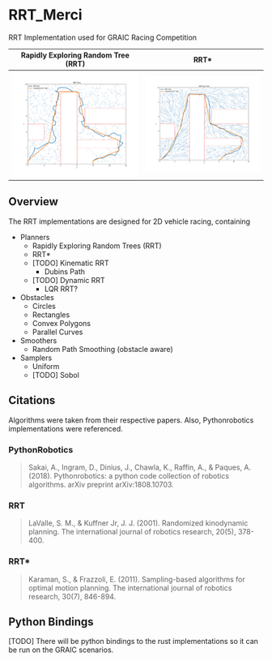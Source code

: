 # RRT_Merci
RRT Implementation used for GRAIC Racing Competition

| Rapidly Exploring Random Tree (RRT)    | RRT*                                            |
|----------------------------------------|-------------------------------------------------|
| ![RRT Diagram](./doc/img/RRT_Tree.svg) | ![RRT Star Diagram](./doc/img/RRTStar_Tree.svg) |

## Overview
The RRT implementations are designed for 2D vehicle racing, containing

* Planners
    * Rapidly Exploring Random Trees (RRT)
    * RRT*
    * [TODO] Kinematic RRT
        * Dubins Path
    * [TODO] Dynamic RRT
        * LQR RRT?
* Obstacles
    * Circles
    * Rectangles 
    * Convex Polygons 
    * Parallel Curves 
* Smoothers
    * Random Path Smoothing (obstacle aware)
* Samplers
    * Uniform
    * [TODO] Sobol

## Citations

Algorithms were taken from their respective papers. Also, Pythonrobotics implementations were referenced.

### PythonRobotics
> Sakai, A., Ingram, D., Dinius, J., Chawla, K., Raffin, A., & Paques, A. (2018). Pythonrobotics: a python code collection of robotics algorithms. arXiv preprint arXiv:1808.10703.

### RRT
> LaValle, S. M., & Kuffner Jr, J. J. (2001). Randomized kinodynamic planning. The international journal of robotics research, 20(5), 378-400.

### RRT*
> Karaman, S., & Frazzoli, E. (2011). Sampling-based algorithms for optimal motion planning. The international journal of robotics research, 30(7), 846-894.

## Python Bindings

[TODO] There will be python bindings to the rust implementations so it can be run on the GRAIC scenarios.